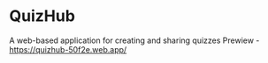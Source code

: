 # QuizHub

A web-based application for creating and sharing quizzes
Prewiew - https://quizhub-50f2e.web.app/

